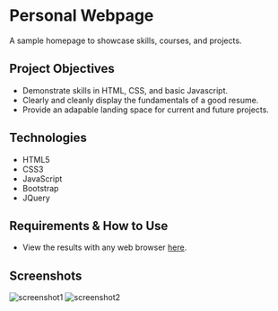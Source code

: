 # Personal Webpage
A sample homepage to showcase skills, courses, and projects.

## Project Objectives
* Demonstrate skills in HTML, CSS, and basic Javascript.
* Clearly and cleanly display the fundamentals of a good resume.
* Provide an adapable landing space for current and future projects.

## Technologies
* HTML5
* CSS3
* JavaScript
* Bootstrap
* JQuery

## Requirements & How to Use
* View the results with any web browser [here](https://coleig.github.io/).

## Screenshots
![screenshot1](https://github.com/coleig/coleig.github.io/blob/master/images/ScreenShot1.png)
![screenshot2](https://github.com/coleig/coleig.github.io/blob/master/images/ScreenShot2.png)
